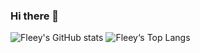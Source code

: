 ### Hi there 👋

<!--
**MultiWolf/MultiWolf** is a ✨ _special_ ✨ repository because its `README.md` (this file) appears on your GitHub profile.

Here are some ideas to get you started:

- 🔭 I’m currently working on ...
- 🌱 I’m currently learning ...
- 👯 I’m looking to collaborate on ...
- 🤔 I’m looking for help with ...
- 💬 Ask me about ...
- 📫 How to reach me: ...
- 😄 Pronouns: ...
- ⚡ Fun fact: ...
-->
![Fleey's GitHub stats](https://github-readme-stats.vercel.app/api?username=MultiWolf)
![Fleey‘s Top Langs](https://github-readme-stats.vercel.app/api/top-langs/?username=MultiWolf)

